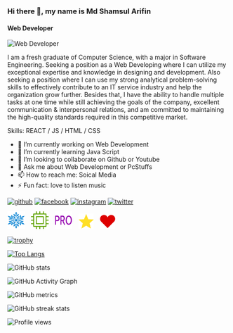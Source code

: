 ### Hi there 👋, my name is Md Shamsul Arifin
#### Web Developer
![Web Developer](https://cdn1.dronahq.com/wp-content/uploads/2022/03/banner-database-gui.svg)

I am a fresh graduate of Computer Science, with a major in Software Engineering. Seeking a position as a Web Developing where I can utilize my exceptional expertise and knowledge in designing and development. Also seeking a position where I can use my strong analytical problem-solving skills to effectively contribute to an IT service industry and help the organization grow further. Besides that, I have the ability to handle multiple tasks at one time while still achieving the goals of the company, excellent communication & interpersonal relations, and am committed to maintaining the high-quality standards required in this competitive market.

Skills: REACT / JS / HTML / CSS

- 🔭 I’m currently working on Web Development 
- 🌱 I’m currently learning Java Script 
- 👯 I’m looking to collaborate on Github or Youtube 
- 💬 Ask me about Web Development or PcStuffs 
- 📫 How to reach me: Soical Media 
- ⚡ Fun fact: love to listen music 


[<img src='https://cdn.jsdelivr.net/npm/simple-icons@3.0.1/icons/github.svg' alt='github' height='40'>](https://github.com/arefinnuman)  [<img src='https://cdn.jsdelivr.net/npm/simple-icons@3.0.1/icons/facebook.svg' alt='facebook' height='40'>](https://www.facebook.com/arefin_numan)  [<img src='https://cdn.jsdelivr.net/npm/simple-icons@3.0.1/icons/instagram.svg' alt='instagram' height='40'>](https://www.instagram.com/arefinnuman/)  [<img src='https://cdn.jsdelivr.net/npm/simple-icons@3.0.1/icons/twitter.svg' alt='twitter' height='40'>](https://twitter.com/arefinnuman)  

<a href='https://archiveprogram.github.com/'><img src='https://raw.githubusercontent.com/acervenky/animated-github-badges/master/assets/acbadge.gif' width='40' height='40'></a> <a href='https://docs.github.com/en/developers'><img src='https://raw.githubusercontent.com/acervenky/animated-github-badges/master/assets/devbadge.gif' width='40' height='40'></a> <a href='https://github.com/pricing'><img src='https://raw.githubusercontent.com/acervenky/animated-github-badges/master/assets/pro.gif' width='40' height='40'></a> <a href='https://stars.github.com/'><img src='https://raw.githubusercontent.com/acervenky/animated-github-badges/master/assets/starbadge.gif' width='35' height='35'></a> <a href='https://docs.github.com/en/github/supporting-the-open-source-community-with-github-sponsors'><img src='https://raw.githubusercontent.com/acervenky/animated-github-badges/master/assets/sponsorbadge.gif' width='35' height='35'></a> 

[![trophy](https://github-profile-trophy.vercel.app/?username=arefinnuman)](https://github.com/ryo-ma/github-profile-trophy)

[![Top Langs](https://github-readme-stats.vercel.app/api/top-langs/?username=arefinnuman)](https://github.com/anuraghazra/github-readme-stats)

![GitHub stats](https://github-readme-stats.vercel.app/api?username=arefinnuman&show_icons=true&count_private=true)  

![GitHub Activity Graph](https://activity-graph.herokuapp.com/graph?username=arefinnuman)  

![GitHub metrics](https://metrics.lecoq.io/arefinnuman)  

![GitHub streak stats](https://github-readme-streak-stats.herokuapp.com/?user=arefinnuman)  

![Profile views](https://gpvc.arturio.dev/arefinnuman)  
